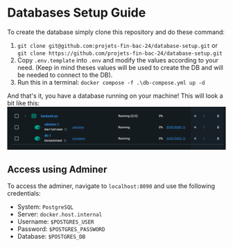 # Databases Setup Guide

To create the database simply clone this repository and do these command:
1. `git clone git@github.com:projets-fin-bac-24/database-setup.git` or `git clone https://github.com/projets-fin-bac-24/database-setup.git`
2. Copy `.env.template` into `.env` and modify the values according to your need. (Keep in mind theses values will be used to create the DB and will be needed to connect to the DB).
3. Run this in a terminal: `docker compose -f .\db-compose.yml up -d`

And that's it, you have a database running on your machine! This will look a bit like this:
![Docker look into database](image.png)

## Access using Adminer

To access the adminer, navigate to `localhost:8090` and use the following credentials:
- System: `PostgreSQL`
- Server: `docker.host.internal`
- Username: `$POSTGRES_USER`
- Password: `$POSTGRES_PASSWORD`
- Database: `$POSTGRES_DB`

